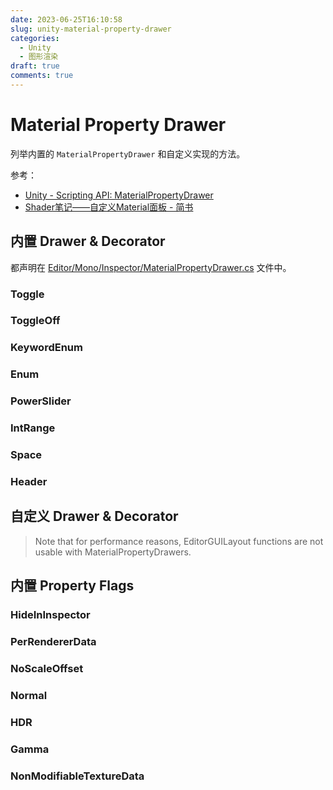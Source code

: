```yaml
---
date: 2023-06-25T16:10:58
slug: unity-material-property-drawer
categories:
  - Unity
  - 图形渲染
draft: true
comments: true
---
```


# Material Property Drawer

<!-- more -->

列举内置的 `MaterialPropertyDrawer` 和自定义实现的方法。

参考：

- [Unity - Scripting API: MaterialPropertyDrawer](https://docs.unity3d.com/2022.3/Documentation/ScriptReference/MaterialPropertyDrawer.html)
- [Shader笔记——自定义Material面板 - 简书](https://www.jianshu.com/p/a1f5ecb7706d)

## 内置 Drawer & Decorator

都声明在 [Editor/Mono/Inspector/MaterialPropertyDrawer.cs](https://github.com/Unity-Technologies/UnityCsReference/blob/master/Editor/Mono/Inspector/MaterialPropertyDrawer.cs) 文件中。

### Toggle

### ToggleOff

### KeywordEnum

### Enum

### PowerSlider

### IntRange

### Space

### Header

## 自定义 Drawer & Decorator

> Note that for performance reasons, EditorGUILayout functions are not usable with MaterialPropertyDrawers.

## 内置 Property Flags

### HideInInspector

### PerRendererData

### NoScaleOffset

### Normal

### HDR

### Gamma

### NonModifiableTextureData
